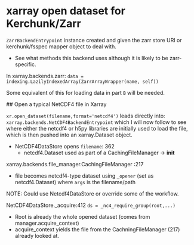 # xarray open dataset for Kerchunk/Zarr

`ZarrBackendEntrypoint` instance created and given the zarr store URI or kerchunk/fsspec mapper object to deal with.
 - See what methods this backend uses although it is likely to be zarr-specific.

In xarray.backends.zarr:
`data = indexing.LazilyIndexedArray(ZarrArrayWrapper(name, self))`

Some equivalent of this for loading data in part `B` will be needed.

## Open a typical NetCDF4 file in Xarray

`xr.open_dataset(filename,format='netcdf4')` leads directly into:
`xarray.backends.NetCDF4BackendEntrypoint` which I will now follow to see where either the netcdf4 or h5py libraries are initially used to load the file, which is then pushed into an xarray.Dataset object.

- NetCDF4DataStore opens `filename`: 362
  - netcdf4.Dataset used as part of a CachingFileManager -> __init__

xarray.backends.file_manager.CachingFileManager :217
 - file becomes netcdf4-type dataset using `_opener` (set as netcdf4.Dataset) where `args` is the filename/path

NOTE: Could use Netcdf4DataStore or override some of the workflow.

NetCDF4DataStore._acquire:412
`ds = _nc4_require_group(root,...)`
 - Root is already the whole opened dataset (comes from manager.acquire_context)
 - acquire_context yields the file from the CachningFileManager (217) already looked at.

